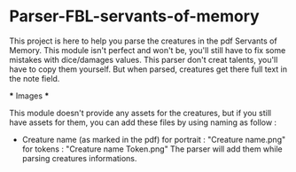 # Parser-FBL-servants-of-memory

This project is here to help you parse the creatures in the pdf Servants of Memory.
This module isn't perfect and won't be, you'll still have to fix some mistakes with dice/damages values.
This parser don't creat talents, you'll have to copy them yourself. But when parsed, creatures get there full text in the note field.

**\*** Images **\***

This module doesn't provide any assets for the creatures, but if you still have assets for them,
you can add these files by using naming as follow :

- Creature name (as marked in the pdf)
  for portrait : "Creature name.png"
  for tokens : "Creature name Token.png"
  The parser will add them while parsing creatures informations.
